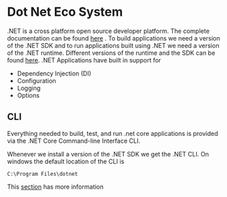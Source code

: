 # Dot Net Eco System

.NET is a cross platform open source developer platform. The complete documentation can be found [here](https://learn.microsoft.com/en-us/dotnet/core/introduction) . To build applications we need a version of the .NET SDK and to run applications built using .NET we need a version of the .NET runtime. Different versions of the runtime and the SDK can be found [here](https://dotnet.microsoft.com/en-us/download/dotnet). .NET Applications have built in support for 

 * Dependency Injection (DI)
 * Configuration
 * Logging 
 * Options

## CLI
Everything needed to build, test, and run .net core applications is provided via the .NET Core
Command-line Interface CLI.

Whenever we install a version of the .NET SDK we get the .NET CLI. On windows the default location of the CLI is 

```
C:\Program Files\dotnet
```

 This [section](./basics/build-run-and-cli/README.md) has more information

 